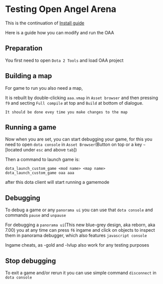 # Testing Open Angel Arena
This is the continuation of [Install guide](/docs/install.md)

Here is a guide how you can modify and run the OAA

## Preparation
You first need to open `Dota 2 Tools` and load OAA project

## Building a map
For game to run you also need a map,

It is rebuilt by double-clicking `aaa.vmap` in `Asset browser` and then pressing `f9` and secting `Full compile` at top and `Build` at bottom of dialogue.

`It should be done evey time you make changes to the map`

## Running a game
Now when you are set, you can start debugging your game, for this you need to open `dota console` in `Asset Browser`(Button on top or a key `~` [located under `esc` and above `tab`])

Then a command to launch game is:
```
dota_launch_custom_game <mod name> <map name>
dota_launch_custom_game oaa aaa
```
after this dota client will start running a gamemode

## Debugging
To debug a game or any `panorama ui` you can use that `dota console` and commands `pause` and `unpause`

For debugging a `panorama ui`(This new blue-grey design, aka reborn, aka 7.00) you at any time can press `f6` ingame and click on objects to inspect them in panorama debugger, which also features `javascript console`

Ingame cheats, as -gold and -lvlup also work for any testing purposes

## Stop debugging
To exit a game and/or rerun it you can use simple command `disconnect` in `dota console`
